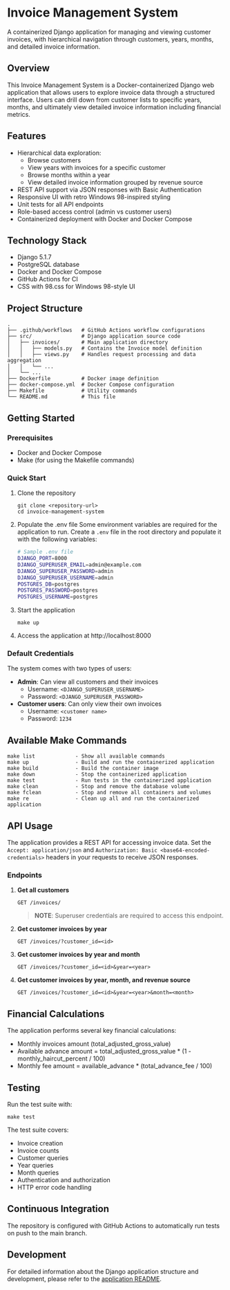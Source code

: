 # Invoice Management System

A containerized Django application for managing and viewing customer invoices, with hierarchical navigation through customers, years, months, and detailed invoice information.

## Overview

This Invoice Management System is a Docker-containerized Django web application that allows users to explore invoice data through a structured interface. Users can drill down from customer lists to specific years, months, and ultimately view detailed invoice information including financial metrics.

## Features

- Hierarchical data exploration:
  - Browse customers
  - View years with invoices for a specific customer
  - Browse months within a year
  - View detailed invoice information grouped by revenue source
- REST API support via JSON responses with Basic Authentication
- Responsive UI with retro Windows 98-inspired styling
- Unit tests for all API endpoints
- Role-based access control (admin vs customer users)
- Containerized deployment with Docker and Docker Compose

## Technology Stack

- Django 5.1.7
- PostgreSQL database
- Docker and Docker Compose
- GitHub Actions for CI
- CSS with 98.css for Windows 98-style UI

## Project Structure

```
.
├── .github/workflows   # GitHub Actions workflow configurations
├── src/                # Django application source code
│   ├── invoices/       # Main application directory
│   │   ├── models.py   # Contains the Invoice model definition
│   │   ├── views.py    # Handles request processing and data aggregation
│   │   └── ...
│   └── ...
├── Dockerfile          # Docker image definition
├── docker-compose.yml  # Docker Compose configuration
├── Makefile            # Utility commands
└── README.md           # This file
```

## Getting Started

### Prerequisites

- Docker and Docker Compose
- Make (for using the Makefile commands)

### Quick Start

1. Clone the repository
   ```
   git clone <repository-url>
   cd invoice-management-system
   ```

2. Populate the .env file
   Some environment variables are required for the application to run. Create a `.env` file in the root directory and populate it with the following variables:

   ```bash
   # Sample .env file
   DJANGO_PORT=8000
   DJANGO_SUPERUSER_EMAIL=admin@example.com
   DJANGO_SUPERUSER_PASSWORD=admin
   DJANGO_SUPERUSER_USERNAME=admin
   POSTGRES_DB=postgres
   POSTGRES_PASSWORD=postgres
   POSTGRES_USERNAME=postgres
   ```


2. Start the application

   ```
   make up
   ```

3. Access the application at http://localhost:8000

### Default Credentials

The system comes with two types of users:
- **Admin**: Can view all customers and their invoices
  - Username: `<DJANGO_SUPERUSER_USERNAME>`
  - Password: `<DJANGO_SUPERUSER_PASSWORD>`
- **Customer users**: Can only view their own invoices
  - Username: `<customer name>`
  - Password: `1234`

## Available Make Commands

```
make list             - Show all available commands
make up               - Build and run the containerized application
make build            - Build the container image
make down             - Stop the containerized application
make test             - Run tests in the containerized application
make clean            - Stop and remove the database volume
make fclean           - Stop and remove all containers and volumes
make re               - Clean up all and run the containerized application
```

## API Usage

The application provides a REST API for accessing invoice data. Set the `Accept: application/json` and `Authorization: Basic <base64-encoded-credentials>` headers in your requests to receive JSON responses.

### Endpoints

1. **Get all customers**
   ```
   GET /invoices/
   ```
   > **NOTE**: Superuser credentials are required to access this endpoint.
   
2. **Get customer invoices by year**
   ```
   GET /invoices/?customer_id=<id>
   ```

3. **Get customer invoices by year and month**
   ```
   GET /invoices/?customer_id=<id>&year=<year>
   ```

4. **Get customer invoices by year, month, and revenue source**
   ```
   GET /invoices/?customer_id=<id>&year=<year>&month=<month>
   ```

## Financial Calculations

The application performs several key financial calculations:
- Monthly invoices amount (total_adjusted_gross_value)
- Available advance amount = total_adjusted_gross_value * (1 - monthly_haircut_percent / 100)
- Monthly fee amount = available_advance * (total_advance_fee / 100)

## Testing

Run the test suite with:
```
make test
```

The test suite covers:
- Invoice creation
- Invoice counts
- Customer queries
- Year queries
- Month queries
- Authentication and authorization
- HTTP error code handling

## Continuous Integration

The repository is configured with GitHub Actions to automatically run tests on push to the main branch.

## Development

For detailed information about the Django application structure and development, please refer to the [application README](src/README.md).
